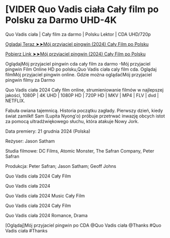 #  [VIDER Quo Vadis ciała Cały film po Polsku za Darmo UHD-4K

Quo Vadis ciała | Cały film za darmo | Polsku Lektor | CDA UHD/720p

<a href="https://love-4k.com/pl/movie/1309355/quo-vadis-gitcodepl"> Oglądaj Teraz ➤➤Mój przyjaciel pingwin (2024) Cały Film po Polsku </a>

<a href="https://love-4k.com/pl/movie/1309355/quo-vadis-gitcodepl"> Pobierz Link ➤➤Mój przyjaciel pingwin (2024) Cały Film po Polsku </a>

OglądajMój przyjaciel pingwin cda cały film za darmo -Mój przyjaciel pingwin Film Online HD po polsku,Quo Vadis ciała caly film cda. Oglądaj filmMój przyjaciel pingwin online. Gdzie można oglądaćMój przyjaciel pingwin filmy za Darmo

Quo Vadis ciała 2024 Cały film online, strumieniowanie filmów w najlepszej jakości, 1080P | 4K UHD | 1080P HD | 720P HD | MKV | MP4 | FLV | dvd | NETFLIX.

Fabuła owiana tajemnicą. Historia początku zagłady. Pierwszy dzień, kiedy świat zamilkł! Sam (Lupita Nyong'o) próbuje przetrwać inwazję obcych istot za pomocą ultradźwiękowego słuchu, która atakuje Nowy Jork.

Data premiery: 21 grudnia 2024 (Polska)

Reżyser: Jason Satham

Studia filmowe: DC Films, Atomic Monster, The Safran Company, Peter Safran

Produkcja: Peter Safran; Jason Satham; Geoff Johns

Quo Vadis ciała 2024 Cały Film

Quo Vadis ciała 2024

Quo Vadis ciała 2024 Music Cały Film

Quo Vadis ciała 2024 Cały Film

Quo Vadis ciała 2024 Romance, Drama

[Oglądaj]Mój przyjaciel pingwin po CDA @Quo Vadis ciała @Thanks #Quo Vadis ciała #Thanks
